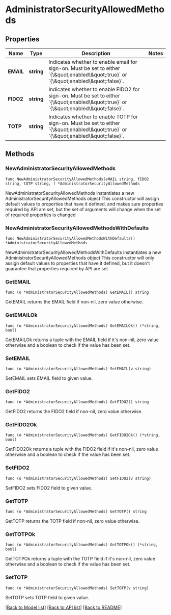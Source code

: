 # AdministratorSecurityAllowedMethods

## Properties

Name | Type | Description | Notes
------------ | ------------- | ------------- | -------------
**EMAIL** | **string** | Indicates whether to enable email for sign-on. Must be set to either &#x60;{\\\&quot;enabled\\\&quot;:true}&#x60; or &#x60;{\\\&quot;enabled\\\&quot;:false}&#x60;. | 
**FIDO2** | **string** | Indicates whether to enable FIDO2 for sign-on. Must be set to either &#x60;{\\\&quot;enabled\\\&quot;:true}&#x60; or &#x60;{\\\&quot;enabled\\\&quot;:false}&#x60;. | 
**TOTP** | **string** | Indicates whether to enable TOTP for sign-on. Must be set to either &#x60;{\\\&quot;enabled\\\&quot;:true}&#x60; or &#x60;{\\\&quot;enabled\\\&quot;:false}&#x60;. | 

## Methods

### NewAdministratorSecurityAllowedMethods

`func NewAdministratorSecurityAllowedMethods(eMAIL string, fIDO2 string, tOTP string, ) *AdministratorSecurityAllowedMethods`

NewAdministratorSecurityAllowedMethods instantiates a new AdministratorSecurityAllowedMethods object
This constructor will assign default values to properties that have it defined,
and makes sure properties required by API are set, but the set of arguments
will change when the set of required properties is changed

### NewAdministratorSecurityAllowedMethodsWithDefaults

`func NewAdministratorSecurityAllowedMethodsWithDefaults() *AdministratorSecurityAllowedMethods`

NewAdministratorSecurityAllowedMethodsWithDefaults instantiates a new AdministratorSecurityAllowedMethods object
This constructor will only assign default values to properties that have it defined,
but it doesn't guarantee that properties required by API are set

### GetEMAIL

`func (o *AdministratorSecurityAllowedMethods) GetEMAIL() string`

GetEMAIL returns the EMAIL field if non-nil, zero value otherwise.

### GetEMAILOk

`func (o *AdministratorSecurityAllowedMethods) GetEMAILOk() (*string, bool)`

GetEMAILOk returns a tuple with the EMAIL field if it's non-nil, zero value otherwise
and a boolean to check if the value has been set.

### SetEMAIL

`func (o *AdministratorSecurityAllowedMethods) SetEMAIL(v string)`

SetEMAIL sets EMAIL field to given value.


### GetFIDO2

`func (o *AdministratorSecurityAllowedMethods) GetFIDO2() string`

GetFIDO2 returns the FIDO2 field if non-nil, zero value otherwise.

### GetFIDO2Ok

`func (o *AdministratorSecurityAllowedMethods) GetFIDO2Ok() (*string, bool)`

GetFIDO2Ok returns a tuple with the FIDO2 field if it's non-nil, zero value otherwise
and a boolean to check if the value has been set.

### SetFIDO2

`func (o *AdministratorSecurityAllowedMethods) SetFIDO2(v string)`

SetFIDO2 sets FIDO2 field to given value.


### GetTOTP

`func (o *AdministratorSecurityAllowedMethods) GetTOTP() string`

GetTOTP returns the TOTP field if non-nil, zero value otherwise.

### GetTOTPOk

`func (o *AdministratorSecurityAllowedMethods) GetTOTPOk() (*string, bool)`

GetTOTPOk returns a tuple with the TOTP field if it's non-nil, zero value otherwise
and a boolean to check if the value has been set.

### SetTOTP

`func (o *AdministratorSecurityAllowedMethods) SetTOTP(v string)`

SetTOTP sets TOTP field to given value.



[[Back to Model list]](../README.md#documentation-for-models) [[Back to API list]](../README.md#documentation-for-api-endpoints) [[Back to README]](../README.md)


